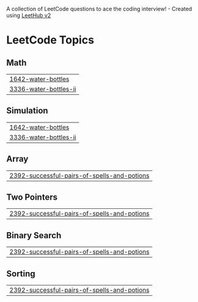 A collection of LeetCode questions to ace the coding interview! - Created using [LeetHub v2](https://github.com/arunbhardwaj/LeetHub-2.0)
<!---LeetCode Topics Start-->
# LeetCode Topics
## Math
|  |
| ------- |
| [1642-water-bottles](https://github.com/KAVINPRADEEP1307/leedcode/tree/master/1642-water-bottles) |
| [3336-water-bottles-ii](https://github.com/KAVINPRADEEP1307/leedcode/tree/master/3336-water-bottles-ii) |
## Simulation
|  |
| ------- |
| [1642-water-bottles](https://github.com/KAVINPRADEEP1307/leedcode/tree/master/1642-water-bottles) |
| [3336-water-bottles-ii](https://github.com/KAVINPRADEEP1307/leedcode/tree/master/3336-water-bottles-ii) |
## Array
|  |
| ------- |
| [2392-successful-pairs-of-spells-and-potions](https://github.com/KAVINPRADEEP1307/leedcode/tree/master/2392-successful-pairs-of-spells-and-potions) |
## Two Pointers
|  |
| ------- |
| [2392-successful-pairs-of-spells-and-potions](https://github.com/KAVINPRADEEP1307/leedcode/tree/master/2392-successful-pairs-of-spells-and-potions) |
## Binary Search
|  |
| ------- |
| [2392-successful-pairs-of-spells-and-potions](https://github.com/KAVINPRADEEP1307/leedcode/tree/master/2392-successful-pairs-of-spells-and-potions) |
## Sorting
|  |
| ------- |
| [2392-successful-pairs-of-spells-and-potions](https://github.com/KAVINPRADEEP1307/leedcode/tree/master/2392-successful-pairs-of-spells-and-potions) |
<!---LeetCode Topics End-->